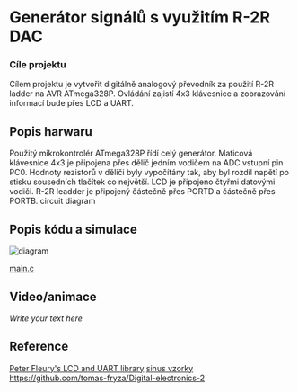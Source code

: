 # Generátor signálů s využitím R-2R DAC

### Cíle projektu

Cílem projektu je vytvořit digitálně analogový převodník za použití R-2R ladder na AVR ATmega328P. Ovládání zajistí 4x3 klávesnice a zobrazování informací bude přes LCD a UART. 


## Popis harwaru

Použitý mikrokontrolér ATmega328P řídí celý generátor. Maticová klávesnice 4x3 je připojena přes dělič jedním vodičem na ADC vstupní pin PC0. Hodnoty rezistorů v děliči byly vypočítány tak, aby byl rozdíl napětí po stisku sousedních tlačítek co největší. LCD je připojeno čtyřmi datovými vodiči. R-2R leadder je připojený částečně přes PORTD a částečně přes PORTB.
circuit diagram

## Popis kódu a simulace

![diagram](https://user-images.githubusercontent.com/71698018/102279864-6b863300-3f2c-11eb-9747-47fd06339c5d.png)

[main.c](https://github.com/langrfrantisek/Digital-electronics-2/blob/master/project/DAC/DAC/main.c)


## Video/animace

*Write your text here*


## Reference

[Peter Fleury's LCD and UART library](http://www.peterfleury.epizy.com/avr-software.html)
[sinus vzorky](http://aquaticus.info/pwm-sine-wave)
https://github.com/tomas-fryza/Digital-electronics-2
